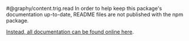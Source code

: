 #@graphy/content.trig.read
In order to help keep this package's documentation up-to-date, README files are not published with the npm package.

[Instead, all documentation can be found online here](https://graphy.link/).
